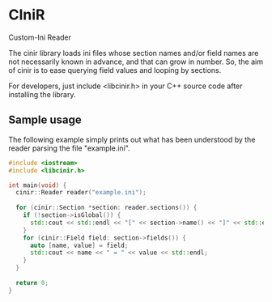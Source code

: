 # CIniR
Custom-Ini Reader

The cinir library loads ini files whose section names and/or field names are not necessarily known in advance, and that can grow in number.
So, the aim of cinir is to ease querying field values and looping by sections.

For developers, just include <libcinir.h> in your C++ source code after installing the library.

## Sample usage

The following example simply prints out what has been understood by the reader parsing the file "example.ini".

```cpp
#include <iostream>
#include <libcinir.h>

int main(void) {
  cinir::Reader reader("example.ini");
    
  for (cinir::Section *section: reader.sections()) {
    if (!section->isGlobal()) {
      std::cout << std::endl << "[" << section->name() << "]" << std::endl;
    }
    for (cinir::Field field: section->fields()) {
      auto [name, value] = field;
      std::cout << name << " = " << value << std::endl;
    }
  }
  
  return 0;
}
```

